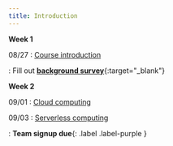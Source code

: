 ```yaml
---
title: Introduction
---
```


**Week 1**

08/27
: [Course introduction](/cs6501-serverless-ai-fall25/assets/docs/lec1-intro.pdf)

: Fill out [**background survey**](https://forms.gle/ZszZC3BZkChptrRy9){:target="\_blank"}



**Week 2**

09/01
: [Cloud computing]()

09/03
: [Serverless computing]() 
  
: **Team signup due**{: .label .label-purple } 


